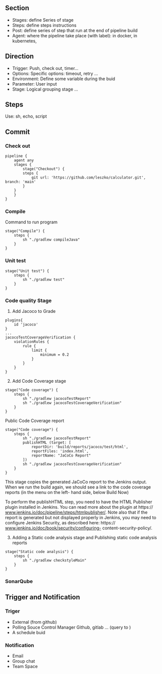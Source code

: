 ## Section
- Stages: define Series of stage
- Steps: define steps instructions
- Post: define series of step that run at the end of pipeline build
- Agent: where the pipeline take place (with label): in docker, in kubernetes, 

## Direction
- Trigger: Push, check out, timer...
- Options: Specific options: timeout, retry ...
- Environment: Define some variable during the buid
- Parameter: User input 
- Stage: Logical grouping stage
...
## Steps
Use: sh, echo, script 

## Commit
### Check out

```vi
pipeline {
    agent any
    stages {
        stage("Checkout") {
        steps {
            git url: 'https://github.com/leszko/calculator.git', branch: 'main'
        }
    }
    }
}
```

### Compile
Command to run program
```vi
stage("Compile") {
    steps {
        sh "./gradlew compileJava"
    }
}
```

### Unit test

```vi
stage("Unit test") {
    steps {
        sh "./gradlew test"
    }
}
```

### Code quality Stage
1. Add Jacoco to Grade

```vi
plugins{
    id 'jacoco'
}
...
jacocoTestCoverageVerification {
    violationRules {
        rule {
            limit {
                minimum = 0.2
            }
        }
    }
}
```

2. Add Code Coverage stage
```vi
stage("Code coverage") {
    steps {
        sh "./gradlew jacocoTestReport"
        sh "./gradlew jacocoTestCoverageVerification"
    }
}
```

Public Code Coverage report
```vi
stage("Code coverage") {
    steps {
        sh "./gradlew jacocoTestReport"
        publishHTML (target: [
            reportDir: 'build/reports/jacoco/test/html',
            reportFiles: 'index.html',
            reportName: "JaCoCo Report"
        ])
        sh "./gradlew jacocoTestCoverageVerification"
    }
}
```
This stage copies the generated JaCoCo report to the Jenkins output. When we run the
build again, we should see a link to the code coverage reports (in the menu on the left-
hand side, below Build Now)

To perform the publishHTML step, you need to have the HTML Publisher
plugin installed in Jenkins. You can read more about the plugin at https://
www.jenkins.io/doc/pipeline/steps/htmlpublisher/.
Note also that if the report is generated but not displayed properly in Jenkins,
you may need to configure Jenkins Security, as described here: https://
www.jenkins.io/doc/book/security/configuring-
content-security-policy/.

3. Adding a Static code analysis stage and Publishing static code analysis reports
```vi
stage("Static code analysis") {
    steps {
        sh "./gradlew checkstyleMain"
    }
}   
```
### SonarQube

## Trigger and Notification

### Triger
- External (from github)
- Polling Souce Control Manager Github, gitlab ... (query to )
- A schedule buid

### Notification

- Email 
- Group chat
- Team Space
